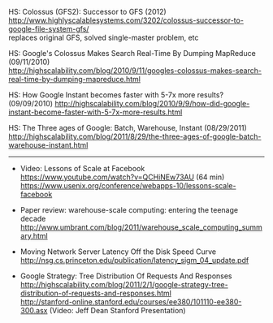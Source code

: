 
HS: Colossus (GFS2): Successor to GFS (2012)
<br>http://www.highlyscalablesystems.com/3202/colossus-successor-to-google-file-system-gfs/
<br>replaces original GFS, solved single-master problem, etc

HS: Google's Colossus Makes Search Real-Time By Dumping MapReduce (09/11/2010)
<br>http://highscalability.com/blog/2010/9/11/googles-colossus-makes-search-real-time-by-dumping-mapreduce.html

HS: How Google Instant becomes faster with 5-7x more results? (09/09/2010)
http://highscalability.com/blog/2010/9/9/how-did-google-instant-become-faster-with-5-7x-more-results.html

HS: The Three ages of Google: Batch, Warehouse, Instant (08/29/2011)
<br>http://highscalability.com/blog/2011/8/29/the-three-ages-of-google-batch-warehouse-instant.html

<HR>

* Video: Lessons of Scale at Facebook
<br>https://www.youtube.com/watch?v=QCHiNEw73AU (64 min)
<br>https://www.usenix.org/conference/webapps-10/lessons-scale-facebook

* Paper review: warehouse-scale computing: entering the teenage decade
<br>http://www.umbrant.com/blog/2011/warehouse_scale_computing_summary.html

* Moving Network Server Latency Off the Disk Speed Curve
<br>http://nsg.cs.princeton.edu/publication/latency_sigm_04_update.pdf

* Google Strategy: Tree Distribution Of Requests And Responses
<br>http://highscalability.com/blog/2011/2/1/google-strategy-tree-distribution-of-requests-and-responses.html
<br>http://stanford-online.stanford.edu/courses/ee380/101110-ee380-300.asx (Video: Jeff Dean Stanford Presentation)
